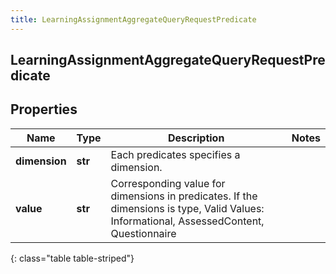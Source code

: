```yaml
---
title: LearningAssignmentAggregateQueryRequestPredicate
---
```

## LearningAssignmentAggregateQueryRequestPredicate

## Properties

|Name | Type | Description | Notes|
|------------ | ------------- | ------------- | -------------|
| **dimension** | **str** | Each predicates specifies a dimension. | |
| **value** | **str** | Corresponding value for dimensions in predicates. If the dimensions is type, Valid Values: Informational, AssessedContent, Questionnaire | |
{: class="table table-striped"}


